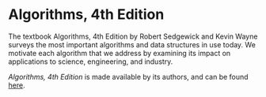 # Algorithms, 4th Edition

The textbook Algorithms, 4th Edition by Robert Sedgewick and Kevin Wayne surveys the most important algorithms and data structures in use today. We motivate each algorithm that we address by examining its impact on applications to science, engineering, and industry.

*Algorithms, 4th Edition* is made available by its authors, and can be found [here](https://algs4.cs.princeton.edu/home/).
